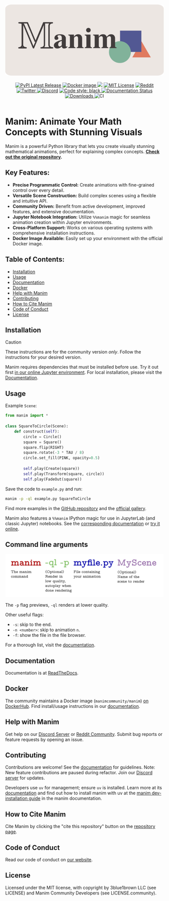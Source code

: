 <p align="center">
    <a href="https://www.manim.community/"><img src="https://raw.githubusercontent.com/ManimCommunity/manim/main/logo/cropped.png"></a>
    <br />
    <br />
    <a href="https://pypi.org/project/manim/"><img src="https://img.shields.io/pypi/v/manim.svg?style=flat&logo=pypi" alt="PyPI Latest Release"></a>
    <a href="https://hub.docker.com/r/manimcommunity/manim"><img src="https://img.shields.io/docker/v/manimcommunity/manim?color=%23099cec&label=docker%20image&logo=docker" alt="Docker image"> </a>
    <a href="https://mybinder.org/v2/gh/ManimCommunity/jupyter_examples/HEAD?filepath=basic_example_scenes.ipynb"><img src="https://mybinder.org/badge_logo.svg"></a>
    <a href="http://choosealicense.com/licenses/mit/"><img src="https://img.shields.io/badge/license-MIT-red.svg?style=flat" alt="MIT License"></a>
    <a href="https://www.reddit.com/r/manim/"><img src="https://img.shields.io/reddit/subreddit-subscribers/manim.svg?color=orange&label=reddit&logo=reddit" alt="Reddit" href=></a>
    <a href="https://twitter.com/manim_community/"><img src="https://img.shields.io/twitter/url/https/twitter.com/cloudposse.svg?style=social&label=Follow%20%40manim_community" alt="Twitter">
    <a href="https://www.manim.community/discord/"><img src="https://img.shields.io/discord/581738731934056449.svg?label=discord&color=yellow&logo=discord" alt="Discord"></a>
    <a href="https://github.com/psf/black"><img src="https://img.shields.io/badge/code%20style-black-000000.svg" alt="Code style: black">
    <a href="https://docs.manim.community/"><img src="https://readthedocs.org/projects/manimce/badge/?version=latest" alt="Documentation Status"></a>
    <a href="https://pepy.tech/project/manim"><img src="https://pepy.tech/badge/manim/month?" alt="Downloads"> </a>
    <img src="https://github.com/ManimCommunity/manim/workflows/CI/badge.svg" alt="CI">
    <br />
    <br />
</p>

# Manim: Animate Your Math Concepts with Stunning Visuals

Manim is a powerful Python library that lets you create visually stunning mathematical animations, perfect for explaining complex concepts.  **[Check out the original repository](https://github.com/ManimCommunity/manim).**

## Key Features:

*   **Precise Programmatic Control:** Create animations with fine-grained control over every detail.
*   **Versatile Scene Construction:**  Build complex scenes using a flexible and intuitive API.
*   **Community Driven:** Benefit from active development, improved features, and extensive documentation.
*   **Jupyter Notebook Integration:** Utilize `%%manim` magic for seamless animation creation within Jupyter environments.
*   **Cross-Platform Support:** Works on various operating systems with comprehensive installation instructions.
*   **Docker Image Available:**  Easily set up your environment with the official Docker image.

## Table of Contents:

-   [Installation](#installation)
-   [Usage](#usage)
-   [Documentation](#documentation)
-   [Docker](#docker)
-   [Help with Manim](#help-with-manim)
-   [Contributing](#contributing)
-   [How to Cite Manim](#how-to-cite-manim)
-   [Code of Conduct](#code-of-conduct)
-   [License](#license)

## Installation

> [!CAUTION]
> These instructions are for the community version _only_.  Follow the instructions for your desired version.

Manim requires dependencies that must be installed before use.  Try it out first [in our online Jupyter environment](https://try.manim.community/). For local installation, please visit the [Documentation](https://docs.manim.community/en/stable/installation.html).

## Usage

Example `Scene`:

```python
from manim import *

class SquareToCircle(Scene):
    def construct(self):
        circle = Circle()
        square = Square()
        square.flip(RIGHT)
        square.rotate(-3 * TAU / 8)
        circle.set_fill(PINK, opacity=0.5)

        self.play(Create(square))
        self.play(Transform(square, circle))
        self.play(FadeOut(square))
```

Save the code to `example.py` and run:

```sh
manim -p -ql example.py SquareToCircle
```

Find more examples in the [GitHub repository](example_scenes) and the [official gallery](https://docs.manim.community/en/stable/examples.html).

Manim also features a `%%manim` IPython magic for use in JupyterLab (and classic Jupyter) notebooks. See the [corresponding documentation](https://docs.manim.community/en/stable/reference/manim.utils.ipython_magic.ManimMagic.html) or [try it online](https://mybinder.org/v2/gh/ManimCommunity/jupyter_examples/HEAD?filepath=basic_example_scenes.ipynb).

## Command line arguments

![manim-illustration](https://raw.githubusercontent.com/ManimCommunity/manim/main/docs/source/_static/command.png)

The `-p` flag previews, `-ql` renders at lower quality.

Other useful flags:
*   `-s`: skip to the end.
*   `-n <number>`: skip to animation `n`.
*   `-f`: show the file in the file browser.

For a thorough list, visit the [documentation](https://docs.manim.community/en/stable/guides/configuration.html).

## Documentation

Documentation is at [ReadTheDocs](https://docs.manim.community/).

## Docker

The community maintains a Docker image (`manimcommunity/manim`) [on DockerHub](https://hub.docker.com/r/manimcommunity/manim).  Find install/usage instructions in our [documentation](https://docs.manim.community/en/stable/installation/docker.html).

## Help with Manim

Get help on our [Discord Server](https://www.manim.community/discord/) or [Reddit Community](https://www.reddit.com/r/manim).  Submit bug reports or feature requests by opening an issue.

## Contributing

Contributions are welcome!  See the [documentation](https://docs.manim.community/en/stable/contributing.html) for guidelines. Note: New feature contributions are paused during refactor. Join our [Discord server](https://www.manim.community/discord/) for updates.

Developers use `uv` for management; ensure `uv` is installed. Learn more at its [documentation](https://docs.astral.sh/uv/) and find out how to install manim with uv at the [manim dev-installation guide](https://docs.manim.community/en/latest/contributing/development.html) in the manim documentation.

## How to Cite Manim

Cite Manim by clicking the "cite this repository" button on the [repository page](https://github.com/ManimCommunity/manim).

## Code of Conduct

Read our code of conduct on [our website](https://docs.manim.community/en/stable/conduct.html).

## License

Licensed under the MIT license, with copyright by 3blue1brown LLC (see LICENSE) and Manim Community Developers (see LICENSE.community).